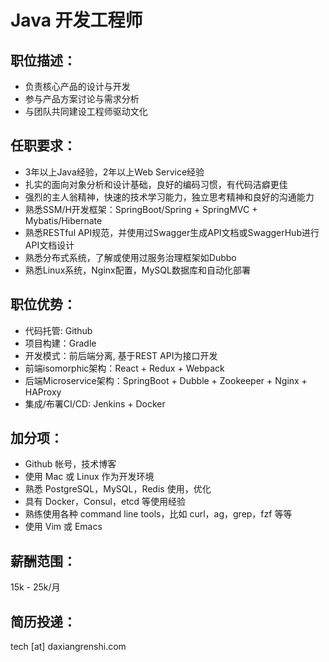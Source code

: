 # Java 开发工程师

## 职位描述：
- 负责核心产品的设计与开发
- 参与产品方案讨论与需求分析
- 与团队共同建设工程师驱动文化

## 任职要求：
- 3年以上Java经验，2年以上Web Service经验
- 扎实的面向对象分析和设计基础，良好的编码习惯，有代码洁癖更佳
- 强烈的主人翁精神，快速的技术学习能力，独立思考精神和良好的沟通能力
- 熟悉SSM/H开发框架：SpringBoot/Spring + SpringMVC + Mybatis/Hibernate
- 熟悉RESTful API规范，并使用过Swagger生成API文档或SwaggerHub进行API文档设计
- 熟悉分布式系统，了解或使用过服务治理框架如Dubbo
- 熟悉Linux系统，Nginx配置，MySQL数据库和自动化部署

## 职位优势：
- 代码托管: Github 
- 项目构建：Gradle
- 开发模式：前后端分离, 基于REST API为接口开发
- 前端isomorphic架构：React + Redux + Webpack 
- 后端Microservice架构：SpringBoot + Dubble + Zookeeper + Nginx + HAProxy
- 集成/布署CI/CD: Jenkins + Docker

## 加分项：
- Github 帐号，技术博客
- 使用 Mac 或 Linux 作为开发环境 
- 熟悉 PostgreSQL，MySQL，Redis 使用，优化
- 具有 Docker，Consul，etcd 等使用经验
- 熟练使用各种 command line tools，比如 curl，ag，grep，fzf 等等
- 使用 Vim 或 Emacs

## 薪酬范围：
15k - 25k/月

## 简历投递：

tech [at] daxiangrenshi.com
